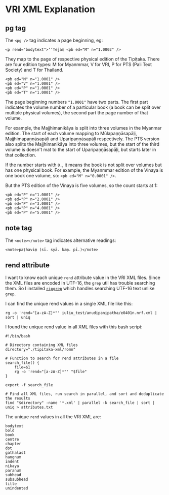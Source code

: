 # VRI XML Explanation

## pg tag

The `<pg />` tag indicates a page beginning, eg:

```
<p rend="bodytext">‘‘Tejaṃ <pb ed="M" n="1.0002" />
```

They map to the page of respective physical edition of the Tipiṭaka. There are four edition types: M for Myanmmar, V for VRI, P for PTS (Pali Text Society) and T for Thailand.

```
<pb ed="M" n="1.0001" />
<pb ed="V" n="1.0001" />
<pb ed="P" n="1.0001" />
<pb ed="T" n="1.0001" />
```

The page beginning numbers `"1.0001"` have two parts. The first part indicates the volume number of a particular book (a book can be split over multiple physical volumes), the second part the page number of that volume.

For example, the Majjhimanikāya is split into three volumes in the Myanmar edition. The start of each volume mapping to Mūlapaṇṇāsapāḷi, Majjhimapaṇṇāsapāḷi and Uparipaṇṇāsapāḷi respectively. The PTS version also splits the Majjhimanikāya into three volumes, but the start of the third volume is doesn't mat to the start of Uparipaṇṇāsapāḷi, but starts later in that collection.

If the number starts with `0.`, it means the book is not split over volumes but has one physical book. For example, the Myanmmar edition of the Vinaya is one book one volume, so: `<pb ed="M" n="0.0001" />`.

But the PTS edition of the Vinaya is five volumes, so the count starts at 1:

```
<pb ed="P" n="1.0001" />
<pb ed="P" n="2.0001" />
<pb ed="P" n="3.0001" />
<pb ed="P" n="4.0001" />
<pb ed="P" n="5.0001" />
```

## note tag

The `<note></note>` tag indicates alternative readings:

```
<note>paṭhaviṃ (sī. syā. kaṃ. pī.)</note>
```

## rend attribute

I want to know each unique `rend` attribute value in the VRI XML files. Since the XML files are encoded in UTF-16, the `grep` util has trouble searching them. So I installed [`ripgrep`](https://github.com/BurntSushi/ripgrep) which handles searching UTF-16 text unlike `grep`.

I can find the unique rend values in a single XML file like this:
```
rg -o 'rend="[a-zA-Z]*"' iuliu_test/anudipanipatha/e0401n.nrf.xml | sort | uniq
```

I found the unique rend value in all XML files with this bash script:
```
#!/bin/bash

# Directory containing XML files
directory="./tipitaka-xml/romn"

# Function to search for rend attributes in a file
search_file() {
    file=$1
    rg -o 'rend="[a-zA-Z]*"' "$file"
}

export -f search_file

# Find all XML files, run search in parallel, and sort and deduplicate the results
find "$directory" -name '*.xml' | parallel -k search_file | sort | uniq > attributes.txt
```

The unique `rend` values in all the VRI XML are:
```
bodytext
bold
book
centre
chapter
dot
gathalast
hangnum
indent
nikaya
paranum
subhead
subsubhead
title
unindented
```
